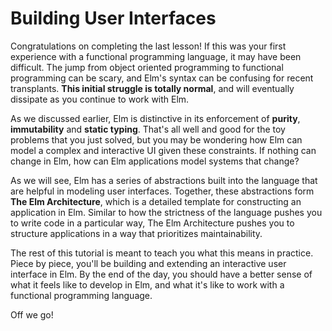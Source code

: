 # Building User Interfaces

Congratulations on completing the last lesson! If this was your first experience with a functional programming language, it may have been difficult. The jump from object oriented programming to functional programming can be scary, and Elm's syntax can be confusing for recent transplants. **This initial struggle is totally normal**, and will eventually dissipate as you continue to work with Elm.

As we discussed earlier, Elm is distinctive in its enforcement of **purity**, **immutability** and **static typing**. That's all well and good for the toy problems that you just solved, but you may be wondering how Elm can model a complex and interactive UI given these constraints. If nothing can change in Elm, how can Elm applications model systems that change?

As we will see, Elm has a series of abstractions built into the language that are helpful in modeling user interfaces. Together, these abstractions form **The Elm Architecture**, which is a detailed template for constructing an application in Elm. Similar to how the strictness of the language pushes you to write code in a particular way, The Elm Architecture pushes you to structure applications in a way that prioritizes maintainability.

The rest of this tutorial is meant to teach you what this means in practice. Piece by piece, you'll be building and extending an interactive user interface in Elm. By the end of the day, you should have a better sense of what it feels like to develop in Elm, and what it's like to work with a functional programming language.

Off we go!

